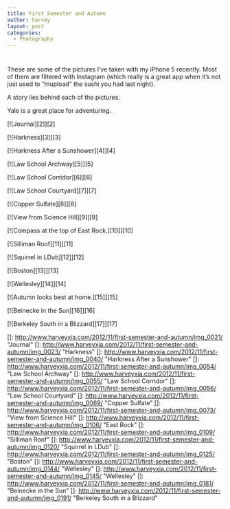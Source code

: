 ```yaml
---
title: First Semester and Autumn
author: harvey
layout: post
categories:
  - Photography
---
```

# 

These are some of the pictures I’ve taken with my iPhone 5 recently. Most of them are filtered with Instagram (which really is a great app when it’s not just used to “mupload” the sushi you had last night).

A story lies behind each of the pictures.

Yale is a great place for adventuring.

[![Journal][2]][2] 

[![Harkness][3]][3] 

[![Harkness After a Sunshower][4]][4] 

  
[![Law School Archway][5]][5] 

[![Law School Corridor][6]][6] 

[![Law School Courtyard][7]][7] 

  
[![Copper Sulfate][8]][8] 

[![View from Science Hill][9]][9] 

[![Compass at the top of East Rock.][10]][10] 

  
[![Silliman Roof][11]][11] 

[![Squirrel in LDub][12]][12] 

[![Boston][13]][13] 

  
[![Wellesley][14]][14] 

[![Autumn looks best at home.][15]][15] 

[![Beinecke in the Sun][16]][16] 

  
[![Berkeley South in a Blizzard][17]][17]

 []: http://www.harveyxia.com/2012/11/first-semester-and-autumn/img_0021/ "Journal"
 []: http://www.harveyxia.com/2012/11/first-semester-and-autumn/img_0023/ "Harkness"
 []: http://www.harveyxia.com/2012/11/first-semester-and-autumn/img_0040/ "Harkness After a Sunshower"
 []: http://www.harveyxia.com/2012/11/first-semester-and-autumn/img_0054/ "Law School Archway"
 []: http://www.harveyxia.com/2012/11/first-semester-and-autumn/img_0055/ "Law School Corridor"
 []: http://www.harveyxia.com/2012/11/first-semester-and-autumn/img_0056/ "Law School Courtyard"
 []: http://www.harveyxia.com/2012/11/first-semester-and-autumn/img_0069/ "Copper Sulfate"
 []: http://www.harveyxia.com/2012/11/first-semester-and-autumn/img_0073/ "View from Science Hill"
 []: http://www.harveyxia.com/2012/11/first-semester-and-autumn/img_0106/ "East Rock"
 []: http://www.harveyxia.com/2012/11/first-semester-and-autumn/img_0109/ "Silliman Roof"
 []: http://www.harveyxia.com/2012/11/first-semester-and-autumn/img_0120/ "Squirrel in LDub"
 []: http://www.harveyxia.com/2012/11/first-semester-and-autumn/img_0125/ "Boston"
 []: http://www.harveyxia.com/2012/11/first-semester-and-autumn/img_0144/ "Wellesley"
 []: http://www.harveyxia.com/2012/11/first-semester-and-autumn/img_0145/ "Wellesley"
 []: http://www.harveyxia.com/2012/11/first-semester-and-autumn/img_0181/ "Beinecke in the Sun"
 []: http://www.harveyxia.com/2012/11/first-semester-and-autumn/img_0191/ "Berkeley South in a Blizzard"
